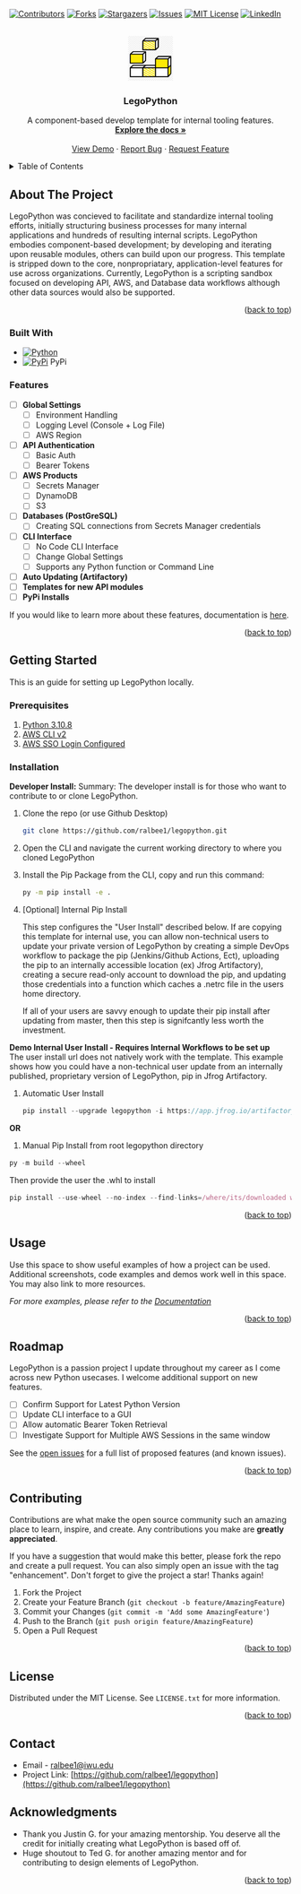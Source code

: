<!-- Improved compatibility of back to top link: See: https://github.com/othneildrew/Best-README-Template/pull/73 -->
<a name="readme-top"></a>



<!-- LegoPython -->
[![Contributors][contributors-shield]][contributors-url]
[![Forks][forks-shield]][forks-url]
[![Stargazers][stars-shield]][stars-url]
[![Issues][issues-shield]][issues-url]
[![MIT License][license-shield]][license-url]
[![LinkedIn][linkedin-shield]][linkedin-url]


<!-- PROJECT LOGO -->
<br />
<div align="center">
  <a href="https://github.com/ralbee1/legopython">
    <img src="images/logo.png" alt="Logo" width="80" height="80">
  </a>

<h3 align="center">LegoPython</h3>

  <p align="center">
    A component-based develop template for internal tooling features.
    <br />
    <a href="https://github.com/ralbee1/legopython"><strong>Explore the docs »</strong></a>
    <br />
    <br />
    <a href="https://github.com/ralbee1/legopython">View Demo</a>
    ·
    <a href="https://github.com/ralbee1/legopython/issues">Report Bug</a>
    ·
    <a href="https://github.com/ralbee1/legopython/issues">Request Feature</a>
  </p>
</div>



<!-- TABLE OF CONTENTS -->
<details>
  <summary>Table of Contents</summary>
  <ol>
    <li>
      <a href="#about-the-project">About The Project</a>
      <ul>
        <li><a href="#built-with">Built With</a></li>
        <li><a href="#Features">Features</a></li>
      </ul>
    </li>
    <li>
      <a href="#getting-started">Getting Started</a>
      <ul>
        <li><a href="#prerequisites">Prerequisites</a></li>
        <li><a href="#installation">Installation</a></li>
      </ul>
    </li>
    <li><a href="#usage">Usage</a></li>
    <li><a href="#roadmap">Roadmap</a></li>
    <li><a href="#contributing">Contributing</a></li>
    <li><a href="#license">License</a></li>
    <li><a href="#contact">Contact</a></li>
    <li><a href="#acknowledgments">Acknowledgments</a></li>
  </ol>
</details>


<!-- ABOUT THE PROJECT -->
## About The Project
<!-- 
[![Product Name Screen Shot][product-screenshot]](https://example.com)
-->
LegoPython was concieved to facilitate and standardize internal tooling efforts, initially structuring business processes for many internal applications and hundreds of resulting internal scripts. LegoPython embodies component-based development; by developing and iterating upon reusable modules, others can build upon our progress. This template is stripped down to the core, nonpropriatary, application-level features for use across  organizations. Currently, LegoPython is a scripting sandbox focused on developing API, AWS, and Database data workflows although other data sources would also be supported.

<p align="right">(<a href="#readme-top">back to top</a>)</p>


### Built With

* [![Python][python.org]][python-url]
* [![PyPi][pypi.org]][pypi-url] PyPi


### Features

- [ ] **Global Settings**
  - [ ] Environment Handling
  - [ ] Logging Level (Console + Log File)
  - [ ] AWS Region
- [ ] **API Authentication**
  - [ ] Basic Auth
  - [ ] Bearer Tokens
- [ ] **AWS Products**
  - [ ] Secrets Manager
  - [ ] DynamoDB
  - [ ] S3
- [ ] **Databases (PostGreSQL)**
  - [ ] Creating SQL connections from Secrets Manager credentials
- [ ] **CLI Interface**
    - [ ] No Code CLI Interface
    - [ ] Change Global Settings
    - [ ] Supports any Python function or Command Line
- [ ] **Auto Updating (Artifactory)**
- [ ] **Templates for new API modules**
- [ ] **PyPi Installs**

If you would like to learn more about these features, documentation is [here](https://github.com/ralbee1/legopython).

<p align="right">(<a href="#readme-top">back to top</a>)</p>



<!-- GETTING STARTED -->
## Getting Started

This is an guide for setting up LegoPython locally.

### Prerequisites

1. [Python 3.10.8](https://www.python.org/downloads/release/python-3108/)
2. [AWS CLI v2](https://docs.aws.amazon.com/cli/latest/userguide/getting-started-install.html)
3. [AWS SSO Login Configured](https://docs.aws.amazon.com/cli/latest/userguide/sso-configure-profile-token.html)


### Installation

**Developer Install:**
Summary: The developer install is for those who want to contribute to or clone LegoPython.
1. Clone the repo (or use Github Desktop)
   ```sh
   git clone https://github.com/ralbee1/legopython.git
   ```
2. Open the CLI and navigate the current working directory to where you cloned LegoPython
3. Install the Pip Package from the CLI, copy and run this command:
   ```sh
   py -m pip install -e .
   ```
4. [Optional] Internal Pip Install
     
    This step configures the "User Install" described below. If are copying this template for internal use, you can allow non-technical users to update your private version of LegoPython by creating a simple DevOps workflow to package the pip (Jenkins/Github Actions, Ect), uploading the pip to an internally accessible location (ex) Jfrog Artifactory), creating a secure read-only account to download the pip, and updating those credentials into a function which caches a .netrc file in the users home directory.
    
    If all of your users are savvy enough to update their pip install after updating from master, then this step is signifcantly less worth the investment.


**Demo Internal User Install - Requires Internal Workflows to be set up**
<br />
The user install url does not natively work with the template. This example shows how you could have a non-technical user update from an internally published, proprietary version of LegoPython, pip in Jfrog Artifactory.
1. Automatic User Install
   ```js
   pip install --upgrade legopython -i https://app.jfrog.io/artifactory/api/pypi/home-pypi/simple;
   ```

**OR**
1. Manual Pip Install from root legopython directory
```js
py -m build --wheel
```

Then provide the user the .whl to install
```js
pip install --use-wheel --no-index --find-links=/where/its/downloaded whl_name
```

<p align="right">(<a href="#readme-top">back to top</a>)</p>



<!-- USAGE EXAMPLES -->
## Usage

Use this space to show useful examples of how a project can be used. Additional screenshots, code examples and demos work well in this space. You may also link to more resources.

_For more examples, please refer to the [Documentation](https://example.com)_

<p align="right">(<a href="#readme-top">back to top</a>)</p>



<!-- ROADMAP -->
## Roadmap
LegoPython is a passion project I update throughout my career as I come across new Python usecases. I welcome additional support on new features.

- [ ] Confirm Support for Latest Python Version
- [ ] Update CLI interface to a GUI
- [ ] Allow automatic Bearer Token Retrieval
- [ ] Investigate Support for Multiple AWS Sessions in the same window

See the [open issues](https://github.com/ralbee1/legopython/issues) for a full list of proposed features (and known issues).

<p align="right">(<a href="#readme-top">back to top</a>)</p>



<!-- CONTRIBUTING -->
## Contributing

Contributions are what make the open source community such an amazing place to learn, inspire, and create. Any contributions you make are **greatly appreciated**.

If you have a suggestion that would make this better, please fork the repo and create a pull request. You can also simply open an issue with the tag "enhancement".
Don't forget to give the project a star! Thanks again!

1. Fork the Project
2. Create your Feature Branch (`git checkout -b feature/AmazingFeature`)
3. Commit your Changes (`git commit -m 'Add some AmazingFeature'`)
4. Push to the Branch (`git push origin feature/AmazingFeature`)
5. Open a Pull Request

<p align="right">(<a href="#readme-top">back to top</a>)</p>



<!-- LICENSE -->
## License

Distributed under the MIT License. See `LICENSE.txt` for more information.
<p align="right">(<a href="#readme-top">back to top</a>)</p>



<!-- CONTACT -->
## Contact

* []()Email - ralbee1@iwu.edu
* []()Project Link: [https://github.com/ralbee1/legopython](https://github.com/ralbee1/legopython)



<!-- ACKNOWLEDGMENTS -->
## Acknowledgments

* []() Thank you Justin G. for your amazing mentorship. You deserve all the credit for initially creating what LegoPython is based off of.
* []() Huge shoutout to Ted G. for another amazing mentor and for contributing to design elements of LegoPython.

<p align="right">(<a href="#readme-top">back to top</a>)</p>



<!-- MARKDOWN LINKS & IMAGES -->
<!-- https://www.markdownguide.org/basic-syntax/#reference-style-links -->
[contributors-shield]: https://img.shields.io/github/contributors/ralbee1/legopython.svg?style=for-the-badge
[contributors-url]: https://github.com/ralbee1/legopython/graphs/contributors
[forks-shield]: https://img.shields.io/github/forks/ralbee1/legopython.svg?style=for-the-badge
[forks-url]: https://github.com/ralbee1/legopython/network/members
[stars-shield]: https://img.shields.io/github/stars/ralbee1/legopython.svg?style=for-the-badge
[stars-url]: https://github.com/ralbee1/legopython/stargazers
[issues-shield]: https://img.shields.io/github/issues/ralbee1/legopython.svg?style=for-the-badge
[issues-url]: https://github.com/ralbee1/legopython/issues
[license-shield]: https://img.shields.io/github/license/ralbee1/legopython.svg?style=for-the-badge
[license-url]: https://github.com/ralbee1/legopython/blob/master/LICENSE.txt
[linkedin-shield]: https://img.shields.io/badge/-LinkedIn-black.svg?style=for-the-badge&logo=linkedin&colorB=555
[linkedin-url]: https://linkedin.com/in/Richard-Albee
[product-screenshot]: images/screenshot.png
[python.org]: https://www.python.org/static/img/python-logo.png
[python-url]: https://www.python.org/
[pypi.org]: https://pypi.org/static/images/logo-small.2a411bc6.svg
[pypi-url]: https://pypi.org/project/pip/
